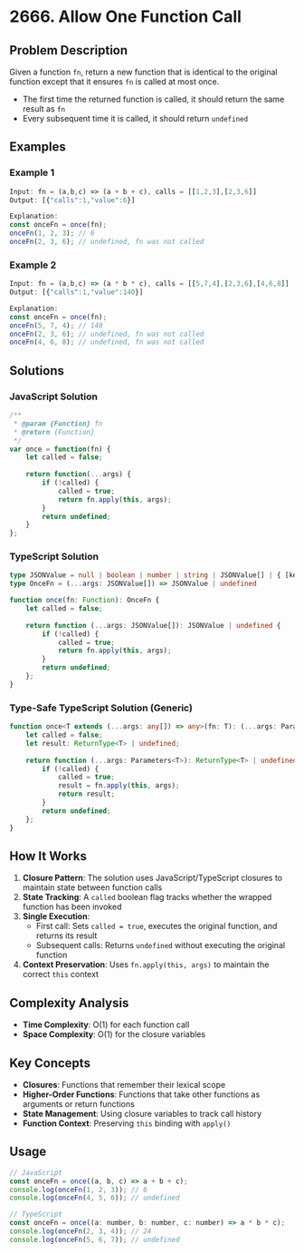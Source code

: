 # 2666. Allow One Function Call

## Problem Description

Given a function `fn`, return a new function that is identical to the original function except that it ensures `fn` is called at most once.

- The first time the returned function is called, it should return the same result as `fn`
- Every subsequent time it is called, it should return `undefined`

## Examples

### Example 1
```javascript
Input: fn = (a,b,c) => (a + b + c), calls = [[1,2,3],[2,3,6]]
Output: [{"calls":1,"value":6}]

Explanation:
const onceFn = once(fn);
onceFn(1, 2, 3); // 6
onceFn(2, 3, 6); // undefined, fn was not called
```

### Example 2
```javascript
Input: fn = (a,b,c) => (a * b * c), calls = [[5,7,4],[2,3,6],[4,6,8]]
Output: [{"calls":1,"value":140}]

Explanation:
const onceFn = once(fn);
onceFn(5, 7, 4); // 140
onceFn(2, 3, 6); // undefined, fn was not called
onceFn(4, 6, 8); // undefined, fn was not called
```

## Solutions

### JavaScript Solution
```javascript
/**
 * @param {Function} fn
 * @return {Function}
 */
var once = function(fn) {
    let called = false;
    
    return function(...args) {
        if (!called) {
            called = true;
            return fn.apply(this, args);
        }
        return undefined;
    }
};
```

### TypeScript Solution
```typescript
type JSONValue = null | boolean | number | string | JSONValue[] | { [key: string]: JSONValue };
type OnceFn = (...args: JSONValue[]) => JSONValue | undefined

function once(fn: Function): OnceFn {
    let called = false;
    
    return function (...args: JSONValue[]): JSONValue | undefined {
        if (!called) {
            called = true;
            return fn.apply(this, args);
        }
        return undefined;
    };
}
```

### Type-Safe TypeScript Solution (Generic)
```typescript
function once<T extends (...args: any[]) => any>(fn: T): (...args: Parameters<T>) => ReturnType<T> | undefined {
    let called = false;
    let result: ReturnType<T> | undefined;
    
    return function (...args: Parameters<T>): ReturnType<T> | undefined {
        if (!called) {
            called = true;
            result = fn.apply(this, args);
            return result;
        }
        return undefined;
    };
}
```

## How It Works

1. **Closure Pattern**: The solution uses JavaScript/TypeScript closures to maintain state between function calls
2. **State Tracking**: A `called` boolean flag tracks whether the wrapped function has been invoked
3. **Single Execution**:
   - First call: Sets `called = true`, executes the original function, and returns its result
   - Subsequent calls: Returns `undefined` without executing the original function
4. **Context Preservation**: Uses `fn.apply(this, args)` to maintain the correct `this` context

## Complexity Analysis

- **Time Complexity**: O(1) for each function call
- **Space Complexity**: O(1) for the closure variables

## Key Concepts

- **Closures**: Functions that remember their lexical scope
- **Higher-Order Functions**: Functions that take other functions as arguments or return functions
- **State Management**: Using closure variables to track call history
- **Function Context**: Preserving `this` binding with `apply()`

## Usage

```javascript
// JavaScript
const onceFn = once((a, b, c) => a + b + c);
console.log(onceFn(1, 2, 3)); // 6
console.log(onceFn(4, 5, 6)); // undefined

// TypeScript
const onceFn = once((a: number, b: number, c: number) => a * b * c);
console.log(onceFn(2, 3, 4)); // 24
console.log(onceFn(5, 6, 7)); // undefined
```
